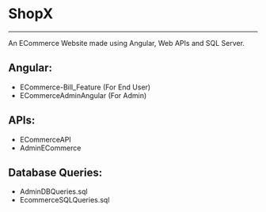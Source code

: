 # ShopX
---
An ECommerce Website made using Angular, Web APIs and SQL Server.


## Angular:
* ECommerce-Bill_Feature (For End User)
* ECommerceAdminAngular (For Admin)

## APIs:
* ECommerceAPI
* AdminECommerce

## Database Queries:
* AdminDBQueries.sql
* EcommerceSQLQueries.sql


